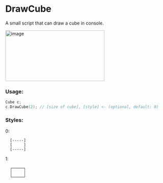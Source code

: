 # DrawCube
A small script that can draw a cube in console.

<img width="310" height="159" alt="image" src="https://github.com/user-attachments/assets/19758289-28c4-4773-85bb-4f7ffe499f15" />


### **Usage**:
```cpp
Cube c;
c.DrawCube(2); // [size of cube], [style] <- (optional, default: 0)
```

### **Styles**:
0:
```
  [-----]
  [     ]
  [-----]
```
1:
```
  ┌─────┐
  │     │
  └─────┘
```
